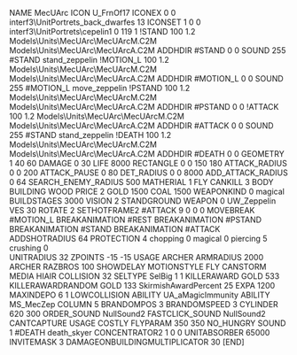 NAME MecUArc
ICON U_FrnOf17
ICONEX 0 0 interf3\UnitPortrets\_back_dwarfes 13
ICONSET 1 0 0 interf3\UnitPortrets\cepelin1 0 119 1
!STAND         100 1.2 Models\Units\MecUArc\MecUArcM.C2M Models\Units\MecUArc\MecUArcA.C2M
ADDHDIR #STAND 0 0
SOUND 255 #STAND stand_zeppelin
!MOTION_L      100 1.2 Models\Units\MecUArc\MecUArcM.C2M Models\Units\MecUArc\MecUArcA.C2M
ADDHDIR #MOTION_L 0 0
SOUND 255 #MOTION_L move_zeppelin
!PSTAND        100 1.2 Models\Units\MecUArc\MecUArcM.C2M Models\Units\MecUArc\MecUArcA.C2M
ADDHDIR #PSTAND 0 0 
!ATTACK        100 1.2 Models\Units\MecUArc\MecUArcM.C2M Models\Units\MecUArc\MecUArcA.C2M
ADDHDIR #ATTACK 0 0
SOUND 255 #STAND stand_zeppelin
!DEATH         100 1.2 Models\Units\MecUArc\MecUArcM.C2M Models\Units\MecUArc\MecUArcA.C2M
ADDHDIR #DEATH 0 0
GEOMETRY 1 40 60
DAMAGE   0 30
LIFE     8000
RECTANGLE 0 0 150 180
ATTACK_RADIUS 0 0 200
ATTACK_PAUSE 0 80
DET_RADIUS 0 0 8000
ADD_ATTACK_RADIUS 0 64
SEARCH_ENEMY_RADIUS 500
MATHERIAL 1 FLY
CANKILL 3 BODY BUILDING WOOD
PRICE 2 GOLD 1500 COAL 1500
WEAPONKIND 0 magical
BUILDSTAGES 3000
VISION 2
STANDGROUND
WEAPON 0 UW_Zeppelin
VES 30
ROTATE 2
SETHOTFRAME2 #ATTACK 9 0 0 0
MOVEBREAK #MOTION_L
BREAKANIMATION #REST
BREAKANIMATION #PSTAND
BREAKANIMATION #STAND
BREAKANIMATION #ATTACK
ADDSHOTRADIUS 64
PROTECTION 4 chopping 0 magical 0 piercing 5 crushing 0         
UNITRADIUS 32
ZPOINTS -15 -15
USAGE ARCHER
ARMRADIUS 		2000
ARCHER
RAZBROS 100
SHOWDELAY
MOTIONSTYLE FLY
CANSTORM
MEDIA HIAIR
COLLISION 32
SELTYPE SelBig 1 1
KILLERAWARD             GOLD 533
KILLERAWARDRANDOM       GOLD 133
SkirmishAwardPercent 25
EXPA 1200
MAXINDEPO 6 1
LOWCOLLISION
ABILITY	UA_aMagicImmunity
ABILITY MS_MecZep
COLUMN 5
BRANDOMPOS 3
BRANDOMSPEED 3
CYLINDER 620 300
ORDER_SOUND NullSound2
FASTCLICK_SOUND NullSound2
CANTCAPTURE
USAGE COSTLY
FLYPARAM 350 350
NO_HUNGRY
SOUND 1 #DEATH death_skyer
CONCENTRATOR2 1 0 0
UNITABSORBER 65000
INVITEMASK 3
DAMAGEONBUILDINGMULTIPLICATOR 30
[END]
